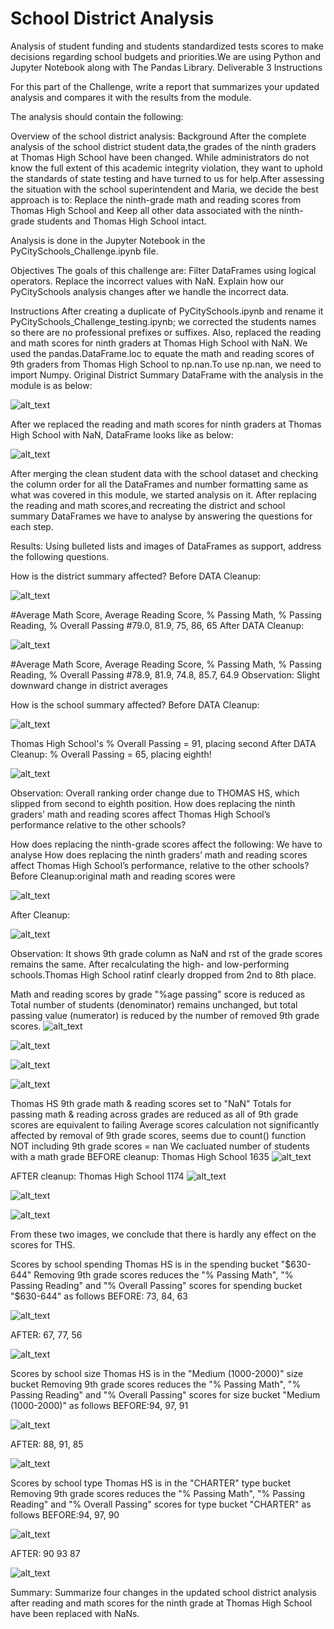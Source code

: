 # School District Analysis
Analysis of student funding and students standardized tests scores to make decisions regarding school budgets and priorities.We are using Python and Jupyter Notebook along with The Pandas Library. 
Deliverable 3 Instructions

For this part of the Challenge, write a report that summarizes your updated analysis and compares it with the results from the module.

The analysis should contain the following:

Overview of the school district analysis: 
Background
After the complete analysis of the school district student data,the grades of the ninth graders at Thomas High School have been changed. While administrators do not know the full extent of this academic integrity violation, they want to uphold the standards of state testing and have turned to us for help.After assessing the situation with the school superintendent and Maria, we decide the best approach is to:
Replace the ninth-grade math and reading scores from Thomas High School and Keep all other data associated with the ninth-grade students and Thomas High School intact.

Analysis is done in the Jupyter Notebook in the PyCitySchools_Challenge.ipynb file.

Objectives
The goals of this challenge are:
Filter DataFrames using logical operators.
Replace the incorrect values with NaN.
Explain how our PyCitySchools analysis changes after we handle the incorrect data.

Instructions
After creating a duplicate of PyCitySchools.ipynb and rename it PyCitySchools_Challenge_testing.ipynb; we corrected the students names so there are no professional prefixes or suffixes.
Also, replaced the reading and math scores for ninth graders at Thomas High School with NaN.
We used the pandas.DataFrame.loc to equate the math and reading scores of 9th graders from Thomas High School to np.nan.To use np.nan, we need to import Numpy.
Original District Summary DataFrame with the analysis in the module is as below:

![alt_text](https://github.com/RGK73/School_District_Analysis/blob/main/PNGs/Original%20Student%20Data.png)

After we replaced the reading and math scores for ninth graders at Thomas High School with NaN, DataFrame looks like as below:

![alt_text](https://github.com/RGK73/School_District_Analysis/blob/main/PNGs/Clean%20Student%20Data_NaN.png)

After merging the clean student data with the school dataset and checking the column order for all the DataFrames and number formatting same as what was covered in this module, we started analysis on it.
After replacing the reading and math scores,and recreating the district and school summary DataFrames we have to analyse by answering the questions for each step.


Results: Using bulleted lists and images of DataFrames as support, address the following questions.

How is the district summary affected?
Before DATA Cleanup:

![alt_text](https://github.com/RGK73/School_District_Analysis/blob/main/PNGs/Initial%20District%20Summary.png)

#Average Math Score, Average Reading Score, % Passing Math, % Passing Reading, % Overall Passing
#79.0, 81.9, 75, 86, 65
After DATA Cleanup:

![alt_text](https://github.com/RGK73/School_District_Analysis/blob/main/PNGs/District%20Summary%20After%209th%20grade%20NaN.png)

#Average Math Score, Average Reading Score, % Passing Math, % Passing Reading, % Overall Passing
#78.9, 81.9, 74.8, 85.7, 64.9
Observation: Slight downward change in district averages

How is the school summary affected?
Before DATA Cleanup: 

![alt_text](https://github.com/RGK73/School_District_Analysis/blob/main/PNGs/original%20school%20listings%20by%20performance.png)

Thomas High School's % Overall Passing = 91, placing second
After DATA Cleanup: % Overall Passing = 65, placing eighth!

![alt_text](https://github.com/RGK73/School_District_Analysis/blob/main/PNGs/Top%20Schools%20after%20NaN.png)

Observation: Overall ranking order change due to THOMAS HS, which slipped from second to eighth position.
How does replacing the ninth graders’ math and reading scores affect Thomas High School’s performance relative to the other schools?

How does replacing the ninth-grade scores affect the following:
We have to analyse How does replacing the ninth graders’ math and reading scores affect Thomas High School’s performance, relative to the other schools?
Before Cleanup:original math and reading scores were

![alt_text](https://github.com/RGK73/School_District_Analysis/blob/main/PNGs/Math%20and%20Reading%20scores_original.png)

After Cleanup:

![alt_text](https://github.com/RGK73/School_District_Analysis/blob/main/PNGs/Math%20and%20Reading%20scores%20after%20NaN.png)

Observation: It shows 9th grade column as NaN and rst of the grade scores remains the same.
After recalculating the high- and low-performing schools.Thomas High School ratinf clearly dropped from 2nd to 8th place.

Math and reading scores by grade
"%age passing" score is reduced as Total number of students (denominator) remains unchanged, but total passing value (numerator) is reduced by the number of removed 9th grade scores.
![alt_text](https://github.com/RGK73/School_District_Analysis/blob/main/PNGs/top%20five%20schools_original.png)

![alt_text](https://github.com/RGK73/School_District_Analysis/blob/main/PNGs/Top%20Schools%20after%20NaN.png)

![alt_text](https://github.com/RGK73/School_District_Analysis/blob/main/PNGs/Bottom%20Five%20Schools.png)

![alt_text](https://github.com/RGK73/School_District_Analysis/blob/main/PNGs/Bottom%205%20Schools_NaN.png)

Thomas HS 9th grade math & reading scores set to "NaN"
Totals for passing math & reading across grades are reduced as all of 9th grade scores are equivalent to failing
Average scores calculation not significantly affected by removal of 9th grade scores, seems due to count() function NOT including 9th grade scores = nan
We cacluated number of students with a math grade
BEFORE cleanup: Thomas High School       1635
![alt_text](https://github.com/RGK73/School_District_Analysis/blob/main/PNGs/Math%20and%20Reading%20scores_original.png)

AFTER cleanup: Thomas High School       1174
![alt_text](https://github.com/RGK73/School_District_Analysis/blob/main/PNGs/Math%20and%20Reading%20scores%20after%20NaN.png)

![alt_text](https://github.com/RGK73/School_District_Analysis/blob/main/PNGs/School%20Summary%20before%20academic%20integrity%20violation.png)

![alt_text](https://github.com/RGK73/School_District_Analysis/blob/main/PNGs/School%20Summary%20After%20NaN.png)

From these two images, we conclude that there is hardly any effect on the scores for THS.

Scores by school spending
Thomas HS is in the spending bucket "$630-644"
Removing 9th grade scores reduces the "% Passing Math", "% Passing Reading" and "% Overall Passing" scores for spending bucket "$630-644" as follows
BEFORE: 73, 84, 63

![alt_text](https://github.com/RGK73/School_District_Analysis/blob/main/PNGs/Spending%20Ranges%20per%20student_original.png)

AFTER: 67, 77, 56

![alt_text](https://github.com/RGK73/School_District_Analysis/blob/main/PNGs/Scores%20by%20School%20Spending_NaN.png)

Scores by school size
Thomas HS is in the "Medium (1000-2000)" size bucket
Removing 9th grade scores reduces the "% Passing Math", "% Passing Reading" and "% Overall Passing" scores for size bucket "Medium (1000-2000)" as follows
BEFORE:94, 97, 91

![alt_text](https://github.com/RGK73/School_District_Analysis/blob/main/PNGs/Performance%20by%20school%20size_original.png)

AFTER: 88, 91, 85

![alt_text](https://github.com/RGK73/School_District_Analysis/blob/main/PNGs/Scores%20by%20School%20Size_NaN.png)

Scores by school type
Thomas HS is in the "CHARTER" type bucket
Removing 9th grade scores reduces the "% Passing Math", "% Passing Reading" and "% Overall Passing" scores for type bucket "CHARTER" as follows
BEFORE:94, 97, 90

![alt_text](https://github.com/RGK73/School_District_Analysis/blob/main/PNGs/Performance%20by%20school%20type_original.png)

AFTER: 90	93	87

![alt_text](https://github.com/RGK73/School_District_Analysis/blob/main/PNGs/Scores%20by%20School%20Type_NaN.png)

Summary: Summarize four changes in the updated school district analysis after reading and math scores for the ninth grade at Thomas High School have been replaced with NaNs.

